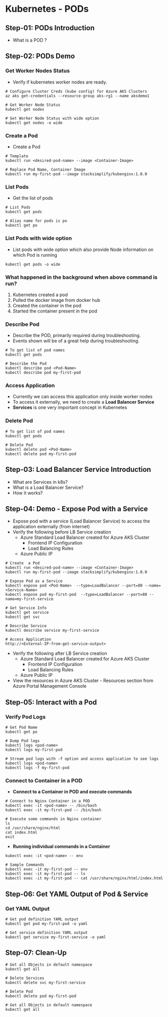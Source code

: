 # Kubernetes  - PODs

## Step-01: PODs Introduction
- What is a POD ?

## Step-02: PODs Demo
### Get Worker Nodes Status
- Verify if kubernetes worker nodes are ready.
```
# Configure Cluster Creds (kube config) for Azure AKS Clusters
az aks get-credentials --resource-group aks-rg1 --name aksdemo1

# Get Worker Node Status
kubectl get nodes

# Get Worker Node Status with wide option
kubectl get nodes -o wide
```

### Create a Pod
- Create a Pod
```
# Template
kubectl run <desired-pod-name> --image <Container-Image>

# Replace Pod Name, Container Image
kubectl run my-first-pod --image stacksimplify/kubenginx:1.0.0
```  

### List Pods
- Get the list of pods
```
# List Pods
kubectl get pods

# Alias name for pods is po
kubectl get po
```

### List Pods with wide option
- List pods with wide option which also provide Node information on which Pod is running
```
kubectl get pods -o wide
```

### What happened in the background when above command is run?
1. Kubernetes created a pod
2. Pulled the docker image from docker hub
3. Created the container in the pod
4. Started the container present in the pod


### Describe Pod
- Describe the POD, primarily required during troubleshooting.
- Events shown will be of a great help during troubleshooting.
```
# To get list of pod names
kubectl get pods

# Describe the Pod
kubectl describe pod <Pod-Name>
kubectl describe pod my-first-pod
```

### Access Application
- Currently we can access this application only inside worker nodes
- To access it externally, we need to create a **Load Balancer Service**
- **Services** is one very important concept in Kubernetes

### Delete Pod
```
# To get list of pod names
kubectl get pods

# Delete Pod
kubectl delete pod <Pod-Name>
kubectl delete pod my-first-pod
```

## Step-03: Load Balancer Service Introduction
- What are Services in k8s?
- What is a Load Balancer Service?
- How it works?

## Step-04: Demo - Expose Pod with a Service
- Expose pod with a service (Load Balancer Service) to access the application externally (from internet)
- Verify the following before LB Service creation
  - Azure Standard Load Balancer created for Azure AKS Cluster
    - Frontend IP Configuration
    - Load Balancing Rules
  - Azure Public IP
```
# Create  a Pod
kubectl run <desired-pod-name> --image <Container-Image>
kubectl run my-first-pod --image stacksimplify/kubenginx:1.0.0

# Expose Pod as a Service
kubectl expose pod <Pod-Name>  --type=LoadBalancer --port=80 --name=<Service-Name>
kubectl expose pod my-first-pod  --type=LoadBalancer --port=80 --name=my-first-service

# Get Service Info
kubectl get service
kubectl get svc

# Describe Service
kubectl describe service my-first-service

# Access Application
http://<External-IP-from-get-service-output>
```
- Verify the following after LB Service creation
  - Azure Standard Load Balancer created for Azure AKS Cluster
    - Frontend IP Configuration
    - Load Balancing Rules
  - Azure Public IP
- View the resources in Azure AKS Cluster - Resources section from Azure Portal Management Console  

## Step-05: Interact with a Pod

### Verify Pod Logs
```
# Get Pod Name
kubectl get po

# Dump Pod logs
kubectl logs <pod-name>
kubectl logs my-first-pod

# Stream pod logs with -f option and access application to see logs
kubectl logs <pod-name>
kubectl logs -f my-first-pod
```
### Connect to Container in a POD
- **Connect to a Container in POD and execute commands**
```
# Connect to Nginx Container in a POD
kubectl exec -it <pod-name> -- /bin/bash
kubectl exec -it my-first-pod -- /bin/bash

# Execute some commands in Nginx container
ls
cd /usr/share/nginx/html
cat index.html
exit
```

- **Running individual commands in a Container**
```
kubectl exec -it <pod-name> -- env

# Sample Commands
kubectl exec -it my-first-pod -- env
kubectl exec -it my-first-pod -- ls
kubectl exec -it my-first-pod -- cat /usr/share/nginx/html/index.html
```
## Step-06: Get YAML Output of Pod & Service
### Get YAML Output
```
# Get pod definition YAML output
kubectl get pod my-first-pod -o yaml   

# Get service definition YAML output
kubectl get service my-first-service -o yaml   
```

## Step-07: Clean-Up
```
# Get all Objects in default namespace
kubectl get all

# Delete Services
kubectl delete svc my-first-service

# Delete Pod
kubectl delete pod my-first-pod

# Get all Objects in default namespace
kubectl get all
```
